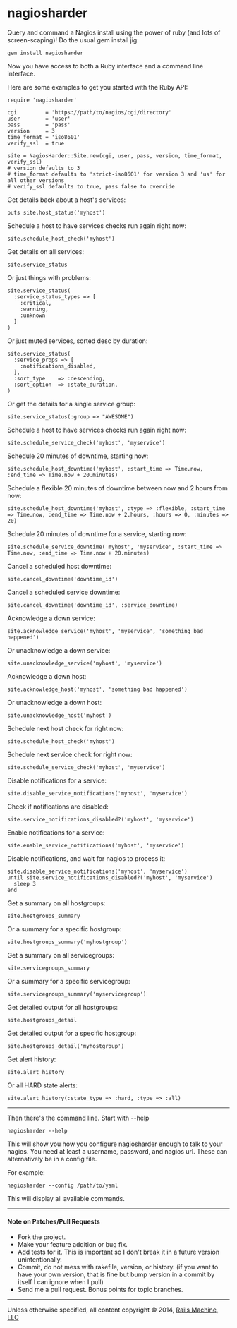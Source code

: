# nagiosharder

Query and command a Nagios install using the power of ruby (and lots of screen-scaping)! Do the usual gem install jig:

    gem install nagiosharder

Now you have access to both a Ruby interface and a command line interface.

Here are some examples to get you started with the Ruby API:

    require 'nagiosharder'
    
    cgi         = 'https://path/to/nagios/cgi/directory'
    user        = 'user'
    pass        = 'pass'
    version     = 3
    time_format = 'iso8601'
    verify_ssl  = true
    
    site = NagiosHarder::Site.new(cgi, user, pass, version, time_format, verify_ssl)
    # version defaults to 3
    # time_format defaults to 'strict-iso8601' for version 3 and 'us' for all other versions
    # verify_ssl defaults to true, pass false to override

Get details back about a host's services:

    puts site.host_status('myhost')

Schedule a host to have services checks run again right now:

    site.schedule_host_check('myhost')

Get details on all services:

    site.service_status

Or just things with problems:

    site.service_status(
      :service_status_types => [
        :critical,
        :warning,
        :unknown
      ]
    )

Or just muted services, sorted desc by duration:

    site.service_status(
      :service_props => [
        :notifications_disabled,
      ],
      :sort_type    => :descending,
      :sort_option  => :state_duration,
    )

Or get the details for a single service group:

    site.service_status(:group => "AWESOME")

Schedule a host to have services checks run again right now:

    site.schedule_service_check('myhost', 'myservice')

Schedule 20 minutes of downtime, starting now:

    site.schedule_host_downtime('myhost', :start_time => Time.now, :end_time => Time.now + 20.minutes)

Schedule a flexible 20 minutes of downtime between now and 2 hours from now:

    site.schedule_host_downtime('myhost', :type => :flexible, :start_time => Time.now, :end_time => Time.now + 2.hours, :hours => 0, :minutes => 20)
  
Schedule 20 minutes of downtime for a service, starting now:

    site.schedule_service_downtime('myhost', 'myservice', :start_time => Time.now, :end_time => Time.now + 20.minutes)
  
Cancel a scheduled host downtime:

    site.cancel_downtime('downtime_id')
  
Cancel a scheduled service downtime:

    site.cancel_downtime('downtime_id', :service_downtime)

Acknowledge a down service:

    site.acknowledge_service('myhost', 'myservice', 'something bad happened')

Or unacknowledge a down service:

    site.unacknowledge_service('myhost', 'myservice')

Acknowledge a down host:

    site.acknowledge_host('myhost', 'something bad happened')
  
Or unacknowledge a down host:

    site.unacknowledge_host('myhost')
  
Schedule next host check for right now:

    site.schedule_host_check('myhost')
  
Schedule next service check for right now:

    site.schedule_service_check('myhost', 'myservice')

Disable notifications for a service:

    site.disable_service_notifications('myhost', 'myservice')

Check if notifications are disabled:

    site.service_notifications_disabled?('myhost', 'myservice')

Enable notifications for a service:

    site.enable_service_notifications('myhost', 'myservice')

Disable notifications, and wait for nagios to process it:

    site.disable_service_notifications('myhost', 'myservice')
    until site.service_notifications_disabled?('myhost', 'myservice')
      sleep 3
    end

Get a summary on all hostgroups:

    site.hostgroups_summary

Or a summary for a specific hostgroup:

    site.hostgroups_summary('myhostgroup')

Get a summary on all servicegroups:

    site.servicegroups_summary

Or a summary for a specific servicegroup:

    site.servicegroups_summary('myservicegroup')

Get detailed output for all hostgroups:

    site.hostgroups_detail

Get detailed output for a specific hostgroup:

    site.hostgroups_detail('myhostgroup')

Get alert history:

    site.alert_history

Or all HARD state alerts:

    site.alert_history(:state_type => :hard, :type => :all)

---

Then there's the command line. Start with --help

    nagiosharder --help

This will show you how you configure nagiosharder enough to talk to your nagios. You need at least a username, password, and nagios url. These can alternatively be in a config file.

For example:

    nagiosharder --config /path/to/yaml

This will display all available commands.

---

#### Note on Patches/Pull Requests

* Fork the project.
* Make your feature addition or bug fix.
* Add tests for it. This is important so I don't break it in a future version unintentionally.
* Commit, do not mess with rakefile, version, or history.  (if you want to have your own version, that is fine but bump version in a commit by itself I can ignore when I pull)
* Send me a pull request. Bonus points for topic branches.

***
Unless otherwise specified, all content copyright &copy; 2014, [Rails Machine, LLC](http://railsmachine.com)
